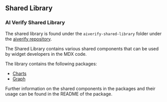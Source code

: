 ## Shared Library

### AI Verify Shared Library
The shared library is found under the `aiverify-shared-library` folder under the [aiverify repository](https://github.com/aiverify-foundation/aiverify/tree/main/aiverify-shared-library).

The Shared Library contains various shared components that can be used by widget developers in the MDX code. 

The library contains the following packages:

* [Charts](https://github.com/aiverify-foundation/aiverify/tree/main/aiverify-shared-library/packages/charts)
* [Graph](https://github.com/aiverify-foundation/aiverify/tree/main/aiverify-shared-library/packages/graph)

Further information on the shared components in the packages and their usage can be found in the README of the package.
